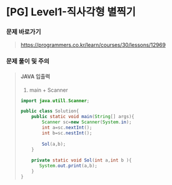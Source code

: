 # [PG] Level1-직사각형 별찍기

### 문제 바로가기

>  https://programmers.co.kr/learn/courses/30/lessons/12969

### 문제 풀이 및 주의

> #### JAVA 입출력
>
> 1. main + Scanner 
>
> ```java
> import java.utill.Scanner;
> 
> public class Solution{
>     public static void main(String[] args){
>         Scanner sc=new Scanner(System.in);
>         int a=sc.nextInt();
>         int b=sc.nestInt();
>         
>         Sol(a,b);
>     }
>     
>     private static void Sol(int a,int b ){
>        System.out.print(a,b);
>     }
> }
> ```

